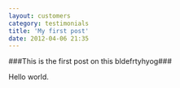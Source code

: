 ```yaml
---
layout: customers
category: testimonials
title: 'My first post'
date: 2012-04-06 21:35
---
```


###This is the first post on this bldefrtyhyog###

Hello world.


